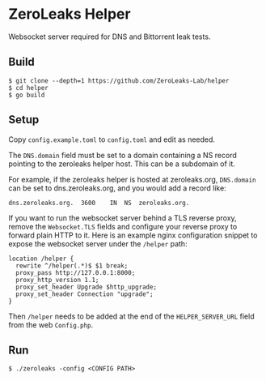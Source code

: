 # ZeroLeaks Helper

Websocket server required for DNS and Bittorrent leak tests.

## Build

```
$ git clone --depth=1 https://github.com/ZeroLeaks-Lab/helper
$ cd helper
$ go build
```

## Setup

Copy `config.example.toml` to `config.toml` and edit as needed.

The `DNS.domain` field must be set to a domain containing a NS record pointing to the zeroleaks helper host. This can be a subdomain of it.

For example, if the zeroleaks helper is hosted at zeroleaks.org, `DNS.domain` can be set to dns.zeroleaks.org, and you would add a record like:

```
dns.zeroleaks.org.  3600    IN  NS  zeroleaks.org.
```

If you want to run the websocket server behind a TLS reverse proxy, remove the `Websocket.TLS` fields and configure your reverse proxy to forward plain HTTP to it. Here is an example nginx configuration snippet to expose the websocket server under the `/helper` path:

```nginx
location /helper {
  rewrite ^/helper(.*)$ $1 break;
  proxy_pass http://127.0.0.1:8000;
  proxy_http_version 1.1;
  proxy_set_header Upgrade $http_upgrade;
  proxy_set_header Connection "upgrade";
}
```

Then `/helper` needs to be added at the end of the `HELPER_SERVER_URL` field from the web `Config.php`.

## Run

```
$ ./zeroleaks -config <CONFIG PATH>
```
